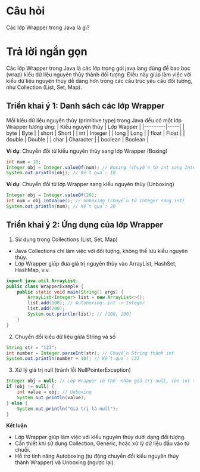 # Câu hỏi
Các lớp Wrapper trong Java là gì?

# Trả lời ngắn gọn  
Các lớp Wrapper trong Java là các lớp trong gói java.lang dùng để bao bọc (wrap) kiểu dữ liệu nguyên thủy thành đối tượng. Điều này giúp làm việc với kiểu dữ liệu nguyên thủy dễ dàng hơn trong các cấu trúc yêu cầu đối tượng, như Collection (List, Set, Map).


## Triển khai ý 1: Danh sách các lớp Wrapper
Mỗi kiểu dữ liệu nguyên thủy (primitive type) trong Java đều có một lớp Wrapper tương ứng:
| Kiểu nguyên thủy | Lớp Wapper |
|---------|-----|
| byte | Byte |
| short | Short |
| int | Integer |
| long | Long |
| float | Float |
| double | Double |
| char | Character |
| boolean | Boolean |

**Ví dụ**: Chuyển đổi từ kiểu nguyên thủy sang lớp Wrapper (Boxing)
```java
int num = 10;
Integer obj = Integer.valueOf(num); // Boxing (chuyển từ int sang Integer)
System.out.println(obj); // Kết quả: 10

```

**Ví dụ**: Chuyển đổi từ lớp Wrapper sang kiểu nguyên thủy (Unboxing)
```java
Integer obj = Integer.valueOf(20);
int num = obj.intValue(); // Unboxing (chuyển từ Integer sang int)
System.out.println(num); // Kết quả: 20
```

## Triển khai ý 2: Ứng dụng của lớp Wrapper
1.	Sử dụng trong Collections (List, Set, Map)
*	Java Collections chỉ làm việc với đối tượng, không thể lưu kiểu nguyên thủy.
*	Lớp Wrapper giúp đưa giá trị nguyên thủy vào ArrayList, HashSet, HashMap, v.v.

```java
import java.util.ArrayList;
public class WrapperExample {
    public static void main(String[] args) {
        ArrayList<Integer> list = new ArrayList<>();
        list.add(100); // Autoboxing: int -> Integer
        list.add(200);
        System.out.println(list); // [100, 200]
    }
}
```

2.	Chuyển đổi kiểu dữ liệu giữa String và số
```java
String str = "123";
int number = Integer.parseInt(str); // Chuyển String thành int
System.out.println(number + 10); // Kết quả: 133
```

3.	Xử lý giá trị null (tránh lỗi NullPointerException)
```java
Integer obj = null; // Lớp Wrapper có thể nhận giá trị null, còn int thì không
if (obj != null) {
    int value = obj; // Unboxing
    System.out.println(value);
} else {
    System.out.println("Giá trị là null");
}
```

**Kết luận**
*	Lớp Wrapper giúp làm việc với kiểu nguyên thủy dưới dạng đối tượng.
*	Cần thiết khi sử dụng Collection, Generic, hoặc xử lý dữ liệu đầu vào từ chuỗi.
*	Hỗ trợ tính năng Autoboxing (tự động chuyển đổi kiểu nguyên thủy thành Wrapper) và Unboxing (ngược lại). 

